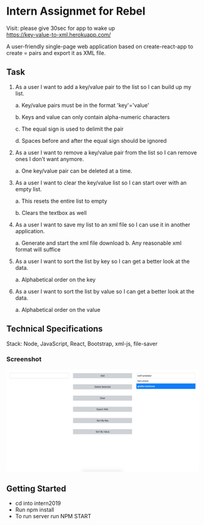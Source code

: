 # Intern Assignmet for Rebel
Visit: please give 30sec for app to wake up  
https://key-value-to-xml.herokuapp.com/ 

A user-friendly single-page web application based on create-react-app to create <key>=<value> pairs and export it as XML file.

## Task

1. As a user I want to add a key/value pair to the list so I can build up my list.

    a. Key/value pairs must be in the format 'key'='value'

    b. Keys and value can only contain alpha-numeric characters
    
    c. The equal sign is used to delimit the pair
    
    d. Spaces before and after the equal sign should be ignored

2. As a user I want to remove a key/value pair from the list so I can remove ones I don’t want anymore.
    
    a. One key/value pair can be deleted at a time.

3. As a user I want to clear the key/value list so I can start over with an empty list.

    a. This resets the entire list to empty
    
    b. Clears the textbox as well

4. As a user I want to save my list to an xml file so I can use it in another application.

    a. Generate and start the xml file download
    b. Any reasonable xml format will suffice

5. As a user I want to sort the list by key so I can get a better look at the data.
    
    a. Alphabetical order on the key

6. As a user I want to sort the list by value so I can get a better look at the data.
    
    a. Alphabetical order on the value

## Technical Specifications
Stack: Node, JavaScript, React, Bootstrap, xml-js, file-saver

### Screenshot
![Screenshot](./docs/Screenshot.png)

## Getting Started
- cd into intern2019
- Run npm install
- To run server run NPM START


